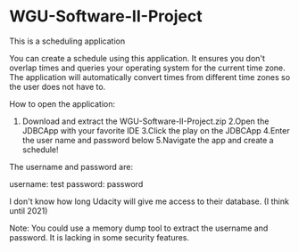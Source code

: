 # WGU-Software-II-Project
This is a scheduling application

You can create a schedule using this application. It ensures you don't overlap times and queries your operating system for the current time zone. The application will automatically convert times from different time zones so the user does not have to.

How to open the application:

1. Download and extract the WGU-Software-II-Project.zip
2.Open the JDBCApp with your favorite IDE
3.Click the play on the JDBCApp
4.Enter the user name and password below
5.Navigate the app and create a schedule!

The username and password are:

username: test
password: password

I don't know how long Udacity will give me access to their database. (I think until 2021) 

Note: You could use a memory dump tool to extract the username and password. It is lacking in some security features.


